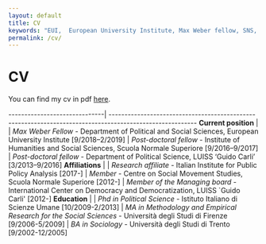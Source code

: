 ```yaml
---
layout: default
title: CV
keywords: "EUI,  European University Institute, Max Weber fellow, SNS, Scuola Normale Superiore, LUISS, LUISS Guido Carli, post-doc, mario quaranta, publications, cv, CV, political science, sociology, political sociology, political protest, economic crisis, political participation, research, articles, article, Scuola Normale Superiore, book, books, conference, paper, researchgate, academia, googe scholar, scholar, dipartimento di scienze politiche, department of political science, democracy, political, social, european, participation, political science, social media"
permalink: /cv/
---
```


# CV

You can find my cv in pdf [here](/cv-quaranta.pdf).

------------------------------| ---------------------------------------------------------------------------------------------------------
**Current position**  |
                      | *Max Weber Fellow* - Department of Political and Social Sciences, European University Institute [9/2018–2/2019]
                      | *Post-doctoral fellow* - Institute of Humanities and Social Sciences, Scuola Normale Superiore [9/2016–9/2017]
                      | *Post-doctoral fellow* - Department of Political Science, LUISS ‘Guido Carli’ [3/2013–9/2016]
**Affiliations**      |
                      | *Research affiliate* - Italian Institute for Public Policy Analysis [2017-]
                      | *Member* - Centre on Social Movement Studies, Scuola Normale Superiore [2012-]
                      | *Member of the Managing board* - International Center on Democracy and Democratization, LUISS `Guido Carli' [2012-]
**Education**         |
                      | *Phd in Political Science* - Istituto Italiano di Scienze Umane [10/2009-2/2013]
                      | *MA in Methodology and Empirical Research for the Social Sciences* - Università degli Studi di Firenze [9/2006-5/2009]
                      | *BA in Sociology* - Università degli Studi di Trento [9/2002-12/2005]
